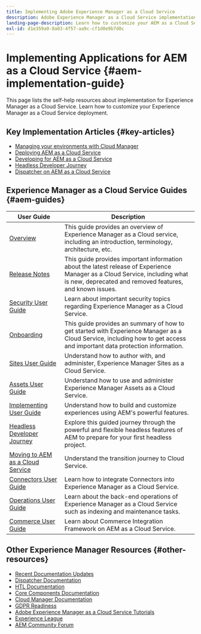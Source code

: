 ```yaml
---
title: Implementing Adobe Experience Manager as a Cloud Service
description: Adobe Experience Manager as a Cloud Service implementation self-help resources and documentation links
landing-page-description: Learn how to customize your AEM as a Cloud Service deployment, including development and deployment topics.
exl-id: d1e359a0-8a03-4f57-aa9c-cf1d0e9b7d0c
---
```

# Implementing Applications for AEM as a Cloud Service {#aem-implementation-guide}

This page lists the self-help resources about implementation for Experience Manager as a Cloud Service. Learn how to customize your Experience Manager as a Cloud Service deployment.

## Key Implementation Articles {#key-articles}

* [Managing your environments with Cloud Manager](cloud-manager/manage-environments.md)
* [Deploying AEM as a Cloud Service](deploying/overview.md)
* [Developing for AEM as a Cloud Service](developing/introduction/development-guidelines.md)
* [Headless Developer Journey](/help/journey-headless/developer/overview.md)
* [Dispatcher on AEM as a Cloud Service](dispatcher/overview.md)

## Experience Manager as a Cloud Service Guides {#aem-guides}

|User Guide|Description|
|---|---|
|[Overview](/help/overview/home.md)|This guide provides an overview of Experience Manager as a Cloud service, including an introduction, terminology, architecture, etc.|
|[Release Notes](/help/release-notes/home.md)|This guide provides important information about the latest release of Experience Manager as a Cloud Service, including what is new, deprecated and removed features, and known issues.|
|[Security User Guide](/help/security/home.md)|Learn about important security topics regarding Experience Manager as a Cloud Service.|
|[Onboarding](/help/onboarding/home.md)|This guide provides an summary of how to get started with Experience Manager as a Cloud Service, including how to get access and important data protection information.|
|[Sites User Guide](/help/sites-cloud/home.md)|Understand how to author with, and administer, Experience Manager Sites as a Cloud Service.|
|[Assets User Guide](/help/assets/home.md)|Understand how to use and administer Experience Manager Assets as a Cloud Service.|
|[Implementing User Guide](/help/implementing/home.md)|Understand how to build and customize experiences using AEM's powerful features.|
|[Headless Developer Journey](/help/journey-headless/developer/overview.md)|Explore this guided journey through the powerful and flexible headless features of AEM to prepare for your first headless project.|
|[Moving to AEM as a Cloud Service](/help/journey-migration/getting-started.md)|Understand the transition journey to Cloud Service.|
|[Connectors User Guide](/help/connectors/home.md)|Learn how to integrate Connectors into Experience Manager as a Cloud Service.|
|[Operations User Guide](/help/operations/home.md)|Learn about the back-end operations of Experience Manager as a Cloud Service such as indexing and maintenance tasks.|
|[Commerce User Guide](/help/commerce-cloud/home.md)|Learn about Commerce Integration Framework on AEM as a Cloud Service.|

## Other Experience Manager Resources {#other-resources}

* [Recent Documentation Updates](https://helpx.adobe.com/experience-manager/documentation-updates.html#AEMasaCloudService)
* [Dispatcher Documentation](/help/implementing/dispatcher/overview.md)
* [HTL Documentation](https://experienceleague.adobe.com/docs/experience-manager-htl/using/overview.html)
* [Core Components Documentation](https://experienceleague.adobe.com/docs/experience-manager-core-components/using/introduction.html)
* [Cloud Manager Documentation](https://experienceleague.adobe.com/docs/experience-manager-cloud-service/onboarding/getting-access/cloud-service-programs/first-time-login.html)
* [GDPR Readiness](/help/compliance/data-privacy-and-protection-readiness/aem-readiness.md)
* [Adobe Experience Manager as a Cloud Service Tutorials](https://experienceleague.adobe.com/docs/experience-manager-learn/cloud-service/overview.html)
* [Experience League](https://guided.adobe.com/?promoid=K42KVXHD&mv=other#solutions/experience-manager)
* [AEM Community Forum](https://forums.adobe.com/community/experience-cloud/marketing-cloud/experience-manager)
